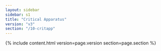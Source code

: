 ```yaml
---
layout: sidebar
sidebar: s1
title: "Critical Apparatus"
version: "v3"
section: "/10-critapp"
---
```

{% include content.html version=page.version section=page.section %}